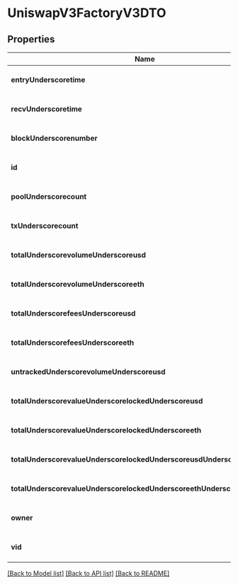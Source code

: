 # UniswapV3FactoryV3DTO

## Properties
Name | Type | Description | Notes
------------ | ------------- | ------------- | -------------
**entryUnderscoretime** | **string** |  | [optional] [default to null]
**recvUnderscoretime** | **string** |  | [optional] [default to null]
**blockUnderscorenumber** | **integer** |  | [optional] [default to null]
**id** | **string** |  | [optional] [default to null]
**poolUnderscorecount** | **string** |  | [optional] [default to null]
**txUnderscorecount** | **string** |  | [optional] [default to null]
**totalUnderscorevolumeUnderscoreusd** | **string** |  | [optional] [default to null]
**totalUnderscorevolumeUnderscoreeth** | **string** |  | [optional] [default to null]
**totalUnderscorefeesUnderscoreusd** | **string** |  | [optional] [default to null]
**totalUnderscorefeesUnderscoreeth** | **string** |  | [optional] [default to null]
**untrackedUnderscorevolumeUnderscoreusd** | **string** |  | [optional] [default to null]
**totalUnderscorevalueUnderscorelockedUnderscoreusd** | **string** |  | [optional] [default to null]
**totalUnderscorevalueUnderscorelockedUnderscoreeth** | **string** |  | [optional] [default to null]
**totalUnderscorevalueUnderscorelockedUnderscoreusdUnderscoreuntracked** | **string** |  | [optional] [default to null]
**totalUnderscorevalueUnderscorelockedUnderscoreethUnderscoreuntracked** | **string** |  | [optional] [default to null]
**owner** | **string** |  | [optional] [default to null]
**vid** | **integer** |  | [optional] [default to null]

[[Back to Model list]](../README.md#documentation-for-models) [[Back to API list]](../README.md#documentation-for-api-endpoints) [[Back to README]](../README.md)


